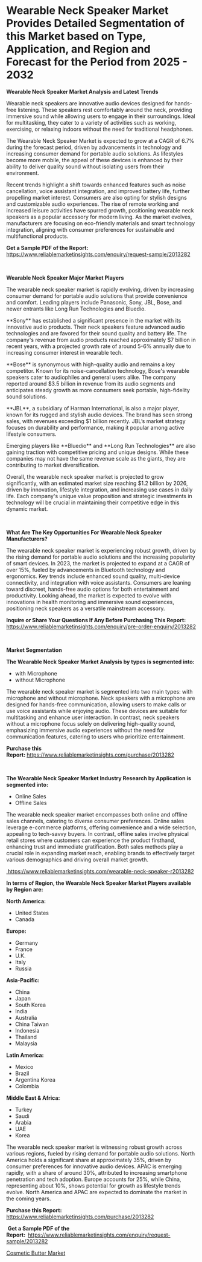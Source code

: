 <p><h1>Wearable Neck Speaker Market Provides Detailed Segmentation of this Market based on Type, Application, and Region and Forecast for the Period from 2025 - 2032</h1></p><p><strong>Wearable Neck Speaker Market Analysis and Latest Trends</strong></p>
<p><p>Wearable neck speakers are innovative audio devices designed for hands-free listening. These speakers rest comfortably around the neck, providing immersive sound while allowing users to engage in their surroundings. Ideal for multitasking, they cater to a variety of activities such as working, exercising, or relaxing indoors without the need for traditional headphones.</p><p>The Wearable Neck Speaker Market is expected to grow at a CAGR of 6.7% during the forecast period, driven by advancements in technology and increasing consumer demand for portable audio solutions. As lifestyles become more mobile, the appeal of these devices is enhanced by their ability to deliver quality sound without isolating users from their environment. </p><p>Recent trends highlight a shift towards enhanced features such as noise cancellation, voice assistant integration, and improved battery life, further propelling market interest. Consumers are also opting for stylish designs and customizable audio experiences. The rise of remote working and increased leisure activities have spurred growth, positioning wearable neck speakers as a popular accessory for modern living. As the market evolves, manufacturers are focusing on eco-friendly materials and smart technology integration, aligning with consumer preferences for sustainable and multifunctional products.</p></p>
<p><strong>Get a Sample PDF of the Report:&nbsp;</strong> <a href="https://www.reliablemarketinsights.com/enquiry/request-sample/2013282?utm_campaign=3312&utm_medium=2&utm_source=Github&utm_content=ia&utm_term=05042025&utm_id=wearable-neck-speaker">https://www.reliablemarketinsights.com/enquiry/request-sample/2013282</a></p>
<p>&nbsp;</p>
<p><strong>Wearable Neck Speaker Major Market Players</strong></p>
<p><p>The wearable neck speaker market is rapidly evolving, driven by increasing consumer demand for portable audio solutions that provide convenience and comfort. Leading players include Panasonic, Sony, JBL, Bose, and newer entrants like Long Run Technologies and Bluedio.</p><p>**Sony** has established a significant presence in the market with its innovative audio products. Their neck speakers feature advanced audio technologies and are favored for their sound quality and battery life. The company's revenue from audio products reached approximately $7 billion in recent years, with a projected growth rate of around 5-6% annually due to increasing consumer interest in wearable tech.</p><p>**Bose** is synonymous with high-quality audio and remains a key competitor. Known for its noise-cancellation technology, Bose's wearable speakers cater to audiophiles and general users alike. The company reported around $3.5 billion in revenue from its audio segments and anticipates steady growth as more consumers seek portable, high-fidelity sound solutions.</p><p>**JBL**, a subsidiary of Harman International, is also a major player, known for its rugged and stylish audio devices. The brand has seen strong sales, with revenues exceeding $1 billion recently. JBL’s market strategy focuses on durability and performance, making it popular among active lifestyle consumers.</p><p>Emerging players like **Bluedio** and **Long Run Technologies** are also gaining traction with competitive pricing and unique designs. While these companies may not have the same revenue scale as the giants, they are contributing to market diversification.</p><p>Overall, the wearable neck speaker market is projected to grow significantly, with an estimated market size reaching $1.2 billion by 2026, driven by innovation, lifestyle integration, and increasing use cases in daily life. Each company's unique value proposition and strategic investments in technology will be crucial in maintaining their competitive edge in this dynamic market.</p></p>
<p>&nbsp;</p>
<p><strong>What Are The Key Opportunities For Wearable Neck Speaker Manufacturers?</strong></p>
<p><p>The wearable neck speaker market is experiencing robust growth, driven by the rising demand for portable audio solutions and the increasing popularity of smart devices. In 2023, the market is projected to expand at a CAGR of over 15%, fueled by advancements in Bluetooth technology and ergonomics. Key trends include enhanced sound quality, multi-device connectivity, and integration with voice assistants. Consumers are leaning toward discreet, hands-free audio options for both entertainment and productivity. Looking ahead, the market is expected to evolve with innovations in health monitoring and immersive sound experiences, positioning neck speakers as a versatile mainstream accessory.</p></p>
<p><strong>Inquire or Share Your Questions If Any Before Purchasing This Report:</strong> <a href="https://www.reliablemarketinsights.com/enquiry/pre-order-enquiry/2013282?utm_campaign=3312&utm_medium=2&utm_source=Github&utm_content=ia&utm_term=05042025&utm_id=wearable-neck-speaker">https://www.reliablemarketinsights.com/enquiry/pre-order-enquiry/2013282</a></p>
<p>&nbsp;</p>
<p><strong>Market Segmentation</strong></p>
<p><strong>The Wearable Neck Speaker Market Analysis by types is segmented into:</strong></p>
<p><ul><li>with Microphone</li><li>without Microphone</li></ul></p>
<p><p>The wearable neck speaker market is segmented into two main types: with microphone and without microphone. Neck speakers with a microphone are designed for hands-free communication, allowing users to make calls or use voice assistants while enjoying audio. These devices are suitable for multitasking and enhance user interaction. In contrast, neck speakers without a microphone focus solely on delivering high-quality sound, emphasizing immersive audio experiences without the need for communication features, catering to users who prioritize entertainment.</p></p>
<p><strong>Purchase this Report:&nbsp;</strong><a href="https://www.reliablemarketinsights.com/purchase/2013282?utm_campaign=3312&utm_medium=2&utm_source=Github&utm_content=ia&utm_term=05042025&utm_id=wearable-neck-speaker">https://www.reliablemarketinsights.com/purchase/2013282</a></p>
<p>&nbsp;</p>
<p><strong>The Wearable Neck Speaker Market Industry Research by Application is segmented into:</strong></p>
<p><ul><li>Online Sales</li><li>Offline Sales</li></ul></p>
<p><p>The wearable neck speaker market encompasses both online and offline sales channels, catering to diverse consumer preferences. Online sales leverage e-commerce platforms, offering convenience and a wide selection, appealing to tech-savvy buyers. In contrast, offline sales involve physical retail stores where customers can experience the product firsthand, enhancing trust and immediate gratification. Both sales methods play a crucial role in expanding market reach, enabling brands to effectively target various demographics and driving overall market growth.</p></p>
<p><a href="https://www.reliablemarketinsights.com/wearable-neck-speaker-r2013282?utm_campaign=3312&utm_medium=2&utm_source=Github&utm_content=ia&utm_term=05042025&utm_id=wearable-neck-speaker">&nbsp;https://www.reliablemarketinsights.com/wearable-neck-speaker-r2013282</a></p>
<p><strong>In terms of Region, the Wearable Neck Speaker Market Players available by Region are:</strong></p>
<p>
    <p> <strong> North America: </strong>
        <ul>
            <li>United States</li>
            <li>Canada</li>
        </ul>
        </p> 
    <p> <strong> Europe: </strong>
        <ul>
            <li>Germany</li>
            <li>France</li>
            <li>U.K.</li>
            <li>Italy</li>
            <li>Russia</li>
        </ul>
        </p> 
    <p> <strong> Asia-Pacific: </strong>
        <ul>
            <li>China</li>
            <li>Japan</li>
            <li>South Korea</li>
            <li>India</li>
            <li>Australia</li>
            <li>China Taiwan</li>
            <li>Indonesia</li>
            <li>Thailand</li>
            <li>Malaysia</li>
        </ul>
        </p> 
    <p> <strong> Latin America: </strong>
        <ul>
            <li>Mexico</li>
            <li>Brazil</li>
            <li>Argentina Korea</li>
            <li>Colombia</li>
        </ul>
        </p> 
    <p> <strong> Middle East & Africa: </strong>
        <ul>
            <li>Turkey</li>
            <li>Saudi</li>
            <li>Arabia</li>
            <li>UAE</li>
            <li>Korea</li>
        </ul>
    </p>
    </p>
<p><p>The wearable neck speaker market is witnessing robust growth across various regions, fueled by rising demand for portable audio solutions. North America holds a significant share at approximately 35%, driven by consumer preferences for innovative audio devices. APAC is emerging rapidly, with a share of around 30%, attributed to increasing smartphone penetration and tech adoption. Europe accounts for 25%, while China, representing about 10%, shows potential for growth as lifestyle trends evolve. North America and APAC are expected to dominate the market in the coming years.</p></p>
<p><strong>Purchase this Report: </strong><a href="https://www.reliablemarketinsights.com/purchase/2013282?utm_campaign=3312&utm_medium=2&utm_source=Github&utm_content=ia&utm_term=05042025&utm_id=wearable-neck-speaker">https://www.reliablemarketinsights.com/purchase/2013282</a></p>
<p>&nbsp;<strong>Get a Sample PDF of the Report:&nbsp;&nbsp;</strong><a href="https://www.reliablemarketinsights.com/enquiry/request-sample/2013282?utm_campaign=3312&utm_medium=2&utm_source=Github&utm_content=ia&utm_term=05042025&utm_id=wearable-neck-speaker">https://www.reliablemarketinsights.com/enquiry/request-sample/2013282</a></p>
<p><strong></strong></p>
<p><p><a href="https://github.com/usraceby/Market-Research-Report-List-1/blob/main/cosmetic-butter-market.md?utm_campaign=3312&utm_medium=2&utm_source=Github&utm_content=ia&utm_term=05042025&utm_id=wearable-neck-speaker">Cosmetic Butter Market</a></p></p>